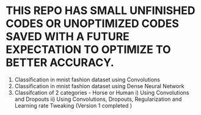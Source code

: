 # THIS REPO HAS SMALL UNFINISHED CODES OR UNOPTIMIZED CODES SAVED WITH A FUTURE EXPECTATION TO OPTIMIZE TO BETTER ACCURACY.
1. Classification in mnist fashion dataset using Convolutions
2. Classification in mnist fashion dataset using Dense Neural Network
3. Classifcation of 2 categories - Horse or Human
                         i) Using Convolutions and Dropouts
                         ii) Using Convolutions, Dropouts, Regularization and Learning rate Tweaking 
                                              (Version 1 completed )
